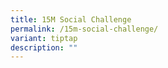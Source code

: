 ```yaml
---
title: 15M Social Challenge
permalink: /15m-social-challenge/
variant: tiptap
description: ""
---
```


